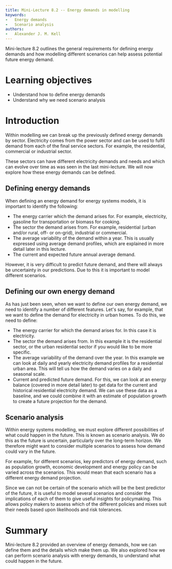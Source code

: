 ```yaml
---
title: Mini-Lecture 8.2 -- Energy demands in modelling
keywords:
-   Energy demands
-   Scenario analysis
authors:
-   Alexander J. M. Kell
---
```


Mini-lecture 8.2 outlines the general requirements for defining energy demands and how modelling different scenarios can help assess potential future energy demand.

# Learning objectives

- Understand how to define energy demands
- Understand why we need scenario analysis

# Introduction

Within modelling we can break up the previously defined energy demands by sector. Electricity comes from the power sector and can be used to fulfil demand from each of the final service sectors. For example, the residential, commercial or industrial sector.

These sectors can have different electricity demands and needs and which can evolve over time as was seen in the last mini-lecture. We will now explore how these energy demands can be defined.

## Defining energy demands

When defining an energy demand for energy systems models, it is important to identify the following:

- The energy carrier which the demand arises for. For example, electricity, gasoline for transportation or biomass for cooking.
- The sector the demand arises from. For example, residential (urban and/or rural, off- or on-grid), industrial or commercial.
- The average variability of the demand within a year. This is usually expressed using average demand profiles, which are explained in more detail later in this lecture.
- The current and expected future annual average demand.

However, it is very difficult to predict future demand, and there will always be uncertainty in our predictions. Due to this it is important to model different scenarios.

## Defining our own energy demand

As has just been seen, when we want to define our own energy demand, we need to identify a number of different features. Let's say, for example, that we want to define the demand for electricity in urban homes. To do this, we need to define:

- The energy carrier for which the demand arises for. In this case it is electricity.
- The sector the demand arises from. In this example it is the residential sector, or the urban residential sector if you would like to be more specific.
- The average variability of the demand over the year. In this example we can look at daily and yearly electricity demand profiles for a residential urban area. This will tell us how the demand varies on a daily and seasonal scale.
- Current and predicted future demand. For this, we can look at an energy balance (covered in more detail later) to get data for the current and historical residential electricity demand. We can use these data as a baseline, and we could combine it with an estimate of population growth to create a future projection for the demand.

## Scenario analysis

Within energy systems modelling, we must explore different possibilities of what could happen in the future. This is known as scenario analysis. We do this as the future is uncertain, particularly over the long-term horizon. We therefore might want to consider multiple scenarios to assess how demand could vary in the future.

For example, for different scenarios, key predictors of energy demand, such as population growth, economic development and energy policy can be varied across the scenarios. This would mean that each scenario has a different energy demand projection.

Since we can not be certain of the scenario which will be the best predictor of the future, it is useful to model several scenarios and consider the implications of each of them to give useful insights for policymaking. This allows policy makers to assess which of the different policies and mixes suit their needs based upon likelihoods and risk tolerances.

# Summary

Mini-lecture 8.2 provided an overview of energy demands, how we can define them and the details which make them up. We also explored how we can perform scenario analysis with energy demands, to understand what could happen in the future.
